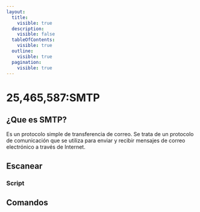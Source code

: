 ```yaml
---
layout:
  title:
    visible: true
  description:
    visible: false
  tableOfContents:
    visible: true
  outline:
    visible: true
  pagination:
    visible: true
---
```


# 25,465,587:SMTP

## ¿Que es SMTP?

Es un  protocolo simple de transferencia de correo. Se trata de un protocolo de comunicación que se utiliza para enviar y recibir mensajes de correo electrónico a través de Internet.

## Escanear

### Script

## Comandos

